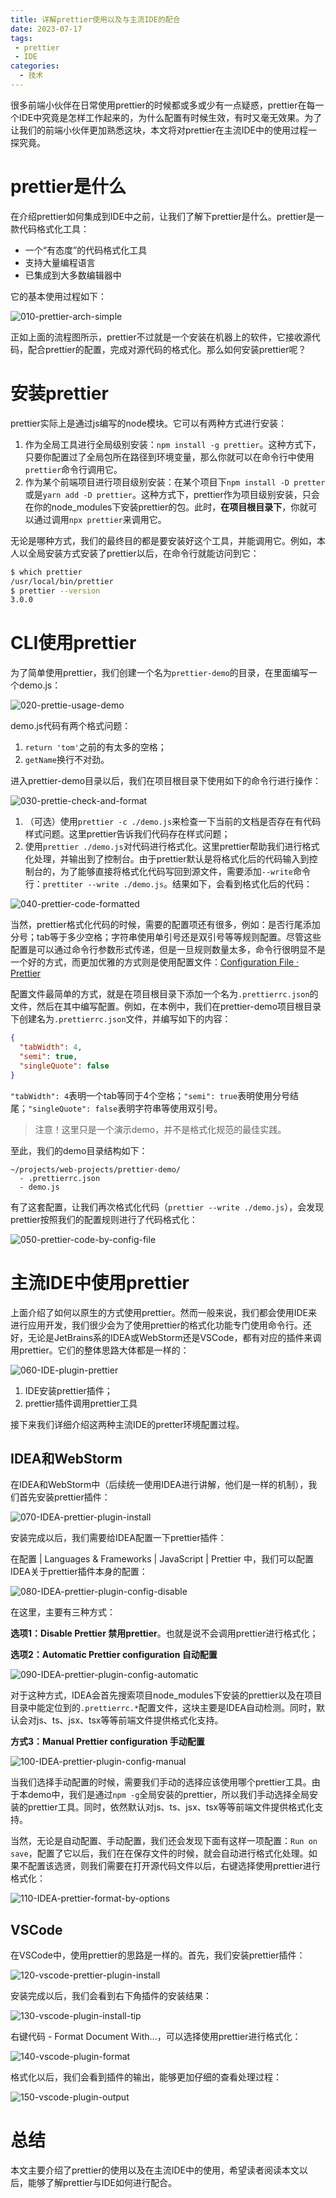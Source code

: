 ```yaml
---
title: 详解prettier使用以及与主流IDE的配合
date: 2023-07-17
tags:
 - prettier
 - IDE
categories:
  - 技术
---
```


很多前端小伙伴在日常使用prettier的时候都或多或少有一点疑惑，prettier在每一个IDE中究竟是怎样工作起来的，为什么配置有时候生效，有时又毫无效果。为了让我们的前端小伙伴更加熟悉这块，本文将对prettier在主流IDE中的使用过程一探究竟。

<!-- more -->

# prettier是什么

在介绍prettier如何集成到IDE中之前，让我们了解下prettier是什么。prettier是一款代码格式化工具：

- 一个“有态度”的代码格式化工具
- 支持大量编程语言
- 已集成到大多数编辑器中

它的基本使用过程如下：

![010-prettier-arch-simple](https://res.zhen.blog/images/post/2023-07-17/010-prettier-arch-simple.png)

正如上面的流程图所示，prettier不过就是一个安装在机器上的软件，它接收源代码，配合prettier的配置，完成对源代码的格式化。那么如何安装prettier呢？

# 安装prettier

prettier实际上是通过js编写的node模块。它可以有两种方式进行安装：

1. 作为全局工具进行全局级别安装：`npm install -g prettier`。这种方式下，只要你配置过了全局包所在路径到环境变量，那么你就可以在命令行中使用`prettier`命令行调用它。
2. 作为某个前端项目进行项目级别安装：在某个项目下`npm install -D pretter`或是`yarn add -D prettier`。这种方式下，prettier作为项目级别安装，只会在你的node_modules下安装prettier的包。此时，**在项目根目录下**，你就可以通过调用`npx prettier`来调用它。

无论是哪种方式，我们的最终目的都是要安装好这个工具，并能调用它。例如，本人以全局安装方式安装了prettier以后，在命令行就能访问到它：

```bash
$ which prettier
/usr/local/bin/prettier
$ prettier --version
3.0.0
```

# CLI使用prettier

为了简单使用prettier，我们创建一个名为`prettier-demo`的目录，在里面编写一个demo.js：

![020-prettie-usage-demo](https://res.zhen.blog/images/post/2023-07-17/020-prettie-usage-demo.png)

demo.js代码有两个格式问题：

1. `return 'tom'`之前的有太多的空格；
2. `getName`换行不对劲。

进入prettier-demo目录以后，我们在项目根目录下使用如下的命令行进行操作：

![030-prettie-check-and-format](https://res.zhen.blog/images/post/2023-07-17/030-prettie-check-and-format.png)

1. （可选）使用`prettier -c ./demo.js`来检查一下当前的文档是否存在有代码样式问题。这里prettier告诉我们代码存在样式问题；
2. 使用`prettier ./demo.js`对代码进行格式化。这里prettier帮助我们进行格式化处理，并输出到了控制台。由于prettier默认是将格式化后的代码输入到控制台的，为了能够直接将格式化代码写回到源文件，需要添加`--write`命令行：`prettiter --write ./demo.js`。结果如下，会看到格式化后的代码：

![040-prettier-code-formatted](https://res.zhen.blog/images/post/2023-07-17/040-prettier-code-formatted.png)

当然，prettier格式化代码的时候，需要的配置项还有很多，例如：是否行尾添加分号；tab等于多少空格；字符串使用单引号还是双引号等等规则配置。尽管这些配置是可以通过命令行参数形式传递，但是一旦规则数量太多，命令行很明显不是一个好的方式，而更加优雅的方式则是使用配置文件：[Configuration File · Prettier](https://prettier.io/docs/en/configuration.html)

配置文件最简单的方式，就是在项目根目录下添加一个名为`.prettierrc.json`的文件，然后在其中编写配置。例如，在本例中，我们在prettier-demo项目根目录下创建名为`.prettierrc.json`文件，并编写如下的内容：

```json
{
  "tabWidth": 4,
  "semi": true,
  "singleQuote": false
}
```

`"tabWidth": 4`表明一个tab等同于4个空格；`"semi": true`表明使用分号结尾；`"singleQuote": false`表明字符串等使用双引号。

> 注意！这里只是一个演示demo，并不是格式化规范的最佳实践。

至此，我们的demo目录结构如下：

```
~/projects/web-projects/prettier-demo/
  - .prettierrc.json
  - demo.js
```

有了这套配置，让我们再次格式化代码（`prettier --write ./demo.js`），会发现prettier按照我们的配置规则进行了代码格式化：

![050-prettier-code-by-config-file](https://res.zhen.blog/images/post/2023-07-17/050-prettier-code-by-config-file.png)

# 主流IDE中使用prettier

上面介绍了如何以原生的方式使用prettier。然而一般来说，我们都会使用IDE来进行应用开发，我们很少会为了使用prettier的格式化功能专门使用命令行。还好，无论是JetBrains系的IDEA或WebStorm还是VSCode，都有对应的插件来调用prettier。它们的整体思路大体都是一样的：

![060-IDE-plugin-prettier](https://res.zhen.blog/images/post/2023-07-17/060-IDE-plugin-prettier.png)

1. IDE安装prettier插件；
2. prettier插件调用prettier工具

接下来我们详细介绍这两种主流IDE的pretter环境配置过程。

## IDEA和WebStorm

在IDEA和WebStorm中（后续统一使用IDEA进行讲解，他们是一样的机制），我们首先安装prettier插件：

![070-IDEA-prettier-plugin-install](https://res.zhen.blog/images/post/2023-07-17/070-IDEA-prettier-plugin-install.png)

安装完成以后，我们需要给IDEA配置一下prettier插件：

在配置 | Languages & Frameworks | JavaScript | Prettier 中，我们可以配置IDEA关于prettier插件本身的配置：

![080-IDEA-prettier-plugin-config-disable](https://res.zhen.blog/images/post/2023-07-17/080-IDEA-prettier-plugin-config-disable.png)

在这里，主要有三种方式：

**选项1：Disable Prettier 禁用prettier**。也就是说不会调用prettier进行格式化；

**选项2：Automatic Prettier configuration 自动配置**

![090-IDEA-prettier-plugin-config-automatic](https://res.zhen.blog/images/post/2023-07-17/090-IDEA-prettier-plugin-config-automatic.png)

对于这种方式，IDEA会首先搜索项目node_modules下安装的prettier以及在项目目录中能定位到的`.prettierrc.*`配置文件，这块主要是IDEA自动检测。同时，默认会对js、ts、jsx、tsx等等前端文件提供格式化支持。

**方式3：Manual Prettier configuration 手动配置**

![100-IDEA-prettier-plugin-config-manual](https://res.zhen.blog/images/post/2023-07-17/100-IDEA-prettier-plugin-config-manual.png)

当我们选择手动配置的时候，需要我们手动的选择应该使用哪个prettier工具。由于本demo中，我们是通过`npm -g`全局安装的prettier，所以我们手动选择全局安装的prettier工具。同时，依然默认对js、ts、jsx、tsx等等前端文件提供格式化支持。

当然，无论是自动配置、手动配置，我们还会发现下面有这样一项配置：`Run on save`，配置了它以后，我们在在保存文件的时候，就会自动进行格式化处理。如果不配置该选贤，则我们需要在打开源代码文件以后，右键选择使用prettier进行格式化：

![110-IDEA-prettier-format-by-options](https://res.zhen.blog/images/post/2023-07-17/110-IDEA-prettier-format-by-options.png)

## VSCode

在VSCode中，使用prettier的思路是一样的。首先，我们安装prettier插件：

![120-vscode-prettier-plugin-install](https://res.zhen.blog/images/post/2023-07-17/120-vscode-prettier-plugin-install.png)

安装完成以后，我们会看到右下角插件的安装结果：

![130-vscode-plugin-install-tip](https://res.zhen.blog/images/post/2023-07-17/130-vscode-plugin-install-tip.png)

右键代码 - Format Document With...，可以选择使用prettier进行格式化：

![140-vscode-plugin-format](https://res.zhen.blog/images/post/2023-07-17/140-vscode-plugin-format.png)

格式化以后，我们会看到插件的输出，能够更加仔细的查看处理过程：

![150-vscode-plugin-output](https://res.zhen.blog/images/post/2023-07-17/150-vscode-plugin-output.png)

# 总结

本文主要介绍了prettier的使用以及在主流IDE中的使用，希望读者阅读本文以后，能够了解prettier与IDE如何进行配合。

